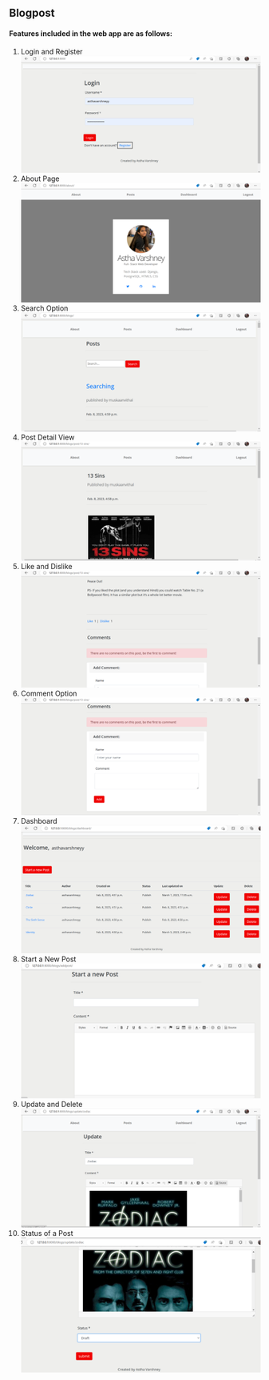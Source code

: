 <h2>Blogpost</h2>
<h4>Features included in the web app are as follows:</h4>
<ol>
<li> Login and Register <img src="https://github.com/Asthavarshneyy/Blogpost/blob/Iteration-5/Demo%20Photos/Login.png?raw=true" ></li>
<li> About Page <img src="https://github.com/Asthavarshneyy/Blogpost/blob/Iteration-5/Demo%20Photos/About.png?raw=true" >
<li> Search Option <img src="https://github.com/Asthavarshneyy/Blogpost/blob/Iteration-5/Demo%20Photos/Search.png?raw=true" >
<li>Post Detail View <img src="https://github.com/Asthavarshneyy/Blogpost/blob/Iteration-5/Demo%20Photos/Post Detail.png?raw=true" >
<li>Like and Dislike <img src="https://github.com/Asthavarshneyy/Blogpost/blob/Iteration-5/Demo%20Photos/Like&Dislike.png?raw=true" > 
<li> Comment Option <img src="https://github.com/Asthavarshneyy/Blogpost/blob/Iteration-5/Demo%20Photos/Comment.png?raw=true" >
<li> Dashboard <img src="https://github.com/Asthavarshneyy/Blogpost/blob/Iteration-5/Demo%20Photos/Dashboard.png?raw=true" >
<li>Start a New Post <img src="https://github.com/Asthavarshneyy/Blogpost/blob/Iteration-5/Demo%20Photos/Create.png?raw=true" >
<li> Update and Delete <img src="https://github.com/Asthavarshneyy/Blogpost/blob/Iteration-5/Demo%20Photos/Update.png?raw=true" >
<li> Status of a Post <img src="https://github.com/Asthavarshneyy/Blogpost/blob/Iteration-5/Demo%20Photos/Status.png?raw=true" >
